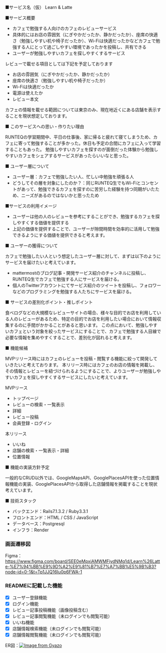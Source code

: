 ■サービス名（仮）
Learn & Latte

■サービス概要

- カフェで勉強する人向けのカフェのレビューサービス
- 具体的にはお店の雰囲気（にぎやかだったか、静かだったか）、座席の快適さ（勉強しやすい机や椅子だったか）、Wi-Fiは快適だったかなどカフェで勉強する人にとって過ごしやすい環境であったかを投稿し、共有できる
- ユーザーが勉強しやすいカフェを探しやすくするサービス

レビューで載せる項目としては下記を予定しております
- お店の雰囲気（にぎやかだったか、静かだったか）
- 座席の快適さ（勉強しやすい机や椅子だったか）
- Wi-Fiは快適だったか
- 電源は使えたか
- レビュー本文

カフェの情報を載せる範囲については東京のみ、現在地近くにある店舗を表示することを現状想定しております。

■ このサービスへの思い・作りたい理由

RUNTEQの学習期間中、平日の仕事後、家に帰ると疲れて寝てしまうため、カフェに寄って勉強することが多かった。休日も予定の合間にカフェに入って学習することもあった。  勉強しやすいカフェを探すのが面倒だった体験から勉強しやすいカフェをシェアするサービスがあったらいいなと思った。

■ ユーザー層について

- ユーザー層：カフェで勉強したい人、忙しい中勉強を頑張る人
- どうしてその層を対象にしたのか？：同じRUNTEQ生でもWi-Fiとコンセントがあって、勉強できるカフェを探すのに苦労した経験を持つ同期がいたため、ニーズがあるのではないかと思ったため

■サービスの利用イメージ

- ユーザーは他の人のレビューを参考にすることができ、勉強するカフェを探しやすくする価値を提供する
- 上記の価値を提供することで、ユーザーが隙間時間を効率的に活用して勉強できるようにする価値を提供できると考えます。

■ ユーザーの獲得について

カフェで勉強したい人という想定したユーザー層に対して、まずは以下のようにサービスを届けたいと考えています。
- mattermostのブログ記事・開発サービス紹介のチャンネルに投稿し、RUNTEQ生でカフェで勉強する人にサービスを届ける。
- 個人のTwitterアカウントにてサービス紹介のツイートを投稿し、フォロワーなどのプログラミングを勉強する人たちにサービスを届ける。

■ サービスの差別化ポイント・推しポイント

食べログなどの大規模なレビューサイトの場合、様々な目的でお店を利用している人のレビューがあるため、特定の目的でお店を利用したい場合において情報収集するのに手間がかかることがあると思います。  この点において、勉強しやすいカフェという対象を絞ったサービスにすることで、カフェで勉強する人目線で必要な情報を集めやすくすることで、差別化が図れると考えます。

■ 機能候補

MVPリリース時にはカフェのレビューを投稿・閲覧する機能に絞って開発していきたいと考えております。  本リリース時にはカフェのお店の情報を掲載し、その情報とレビューを紐づけられるようにすることで、よりユーザーが勉強しやすいカフェを探しやすくするサービスにしたいと考えています。

MVPリース
- トップページ
- レビューの検索・一覧表示
- 詳細
- レビュー投稿
- 会員登録・ログイン

本リリース
- いいね
- 店舗の検索・一覧表示・詳細
- 位置情報


■ 機能の実装方針予定

一般的なCRUD以外では、GoogleMapsAPI、GooglePlacesAPIを使った位置情報機能の実装、GooglePlacesAPIから取得した店舗情報を掲載することを現状考えています。

■ 技術スタック
- バックエンド：Rails7.1.3.2 / Ruby3.3.1
- フロントエンド：HTML / CSS / JavaScript
- データベース：Postgresql
- インフラ：Render

### 画面遷移図
Figma：https://www.figma.com/board/SEE0eMpxiAMWMFiydNMq1d/Learn%26Latte-%E7%94%BB%E9%9D%A2%E9%81%B7%E7%A7%BB%E5%9B%B3?node-id=0-1&t=Tp1JJQ16Iu0p6FWA-1

### READMEに記載した機能
- [x] ユーザー登録機能
- [x] ログイン機能
- [x] レビュー記事投稿機能（画像投稿含む）
- [x] レビュー記事閲覧機能（未ログインでも閲覧可能）
- [x] いいね機能
- [x] 店舗情報検索機能（未ログインでも閲覧可能）
- [x] 店舗情報閲覧機能（未ログインでも閲覧可能）

ER図：[![Image from Gyazo](https://i.gyazo.com/7fe9f8201444a5bba54e11e146d93adb.png)](https://gyazo.com/7fe9f8201444a5bba54e11e146d93adb)
